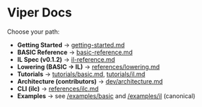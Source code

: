 <!--
SPDX-License-Identifier: MIT
File: docs/index.md
Purpose: Landing page for Viper documentation.
-->

# Viper Docs

Choose your path:

- **Getting Started** → [getting-started.md](getting-started.md)
- **BASIC Reference** → [basic-reference.md](basic-reference.md)
- **IL Spec (v0.1.2)** → [il-reference.md](il-reference.md)
- **Lowering (BASIC → IL)** → [references/lowering.md](references/lowering.md)
- **Tutorials** → [tutorials/basic.md](tutorials/basic.md), [tutorials/il.md](tutorials/il.md)
- **Architecture (contributors)** → [dev/architecture.md](dev/architecture.md)
- **CLI (ilc)** → [references/ilc.md](references/ilc.md)
- **Examples** → see [/examples/basic](/examples/basic) and [/examples/il](/examples/il) (canonical)
